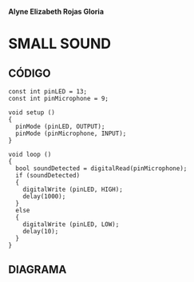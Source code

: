 **Alyne Elizabeth Rojas Gloria**

# SMALL SOUND

## CÓDIGO
```  
const int pinLED = 13;
const int pinMicrophone = 9;

void setup ()
{
  pinMode (pinLED, OUTPUT);
  pinMode (pinMicrophone, INPUT);
}
 
void loop ()
{
  bool soundDetected = digitalRead(pinMicrophone);
  if (soundDetected)
  {
    digitalWrite (pinLED, HIGH);
    delay(1000);
  }
  else
  {
    digitalWrite (pinLED, LOW);
    delay(10);
  }
}
```

## DIAGRAMA
